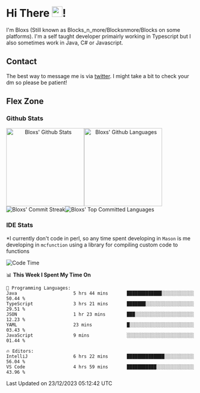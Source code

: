 # Hi There <img src="https://media.giphy.com/media/hvRJCLFzcasrR4ia7z/giphy.gif" width="28">!
I'm Bloxs (Still known as Blocks_n_more/Blocksnmore/Blocks on some platforms). I'm a self taught developer primairly working in Typescript but I also sometimes work in Java, C# or Javascript. 

## Contact
The best way to message me is via [twitter](https://twitter.com/blocksnmore). I might take a bit to check your dm so please be patient!

## Flex Zone
### Github Stats
<div style="display: flex;" align="center">
  <img src="https://readme-stats-gules.vercel.app/api?username=Blocksnmore&bg_color=23272A&show_icons=true&count_private=true&title_color=fff&text_color=fff&icon_color=3d34eb&hide_border=true&border_radius=10" alt="Bloxs' Github Stats" style="height: 13rem" />
 <img src="https://readme-stats-gules.vercel.app/api/top-langs/?username=Blocksnmore&layout=donut&count_private=true&hide_border=true&bg_color=23272A&title_color=fff&text_color=fff&icon_color=3d34eb&border_radius=10" alt="Bloxs' Github Languages" style="height: 13rem;" />
</div>
<div style="display: flex;" align="center">
  <img src="https://streak-stats.demolab.com?user=Blocksnmore&theme=github-dark-blue&hide_border=true" alt="Bloxs' Commit Streak">
  <img src="http://github-profile-summary-cards.vercel.app/api/cards/most-commit-language?username=Blocksnmore&theme=github_dark" alt="Bloxs' Top Committed Languages">
</div>

### IDE Stats
*I currently don't code in perl, so any time spent developing in `Mason` is me developing in `mcfunction` using a library for compiling custom code to functions
<!--START_SECTION:waka-->
![Code Time](http://img.shields.io/badge/Code%20Time-697%20hrs%2012%20mins-blue)

📊 **This Week I Spent My Time On** 

```text
💬 Programming Languages: 
Java                     5 hrs 44 mins       █████████████░░░░░░░░░░░░   50.44 % 
TypeScript               3 hrs 21 mins       ███████░░░░░░░░░░░░░░░░░░   29.51 % 
JSON                     1 hr 23 mins        ███░░░░░░░░░░░░░░░░░░░░░░   12.23 % 
YAML                     23 mins             █░░░░░░░░░░░░░░░░░░░░░░░░   03.43 % 
JavaScript               9 mins              ░░░░░░░░░░░░░░░░░░░░░░░░░   01.44 % 

🔥 Editors: 
IntelliJ                 6 hrs 22 mins       ██████████████░░░░░░░░░░░   56.04 % 
VS Code                  4 hrs 59 mins       ███████████░░░░░░░░░░░░░░   43.96 % 
```


 Last Updated on 23/12/2023 05:12:42 UTC
<!--END_SECTION:waka-->
